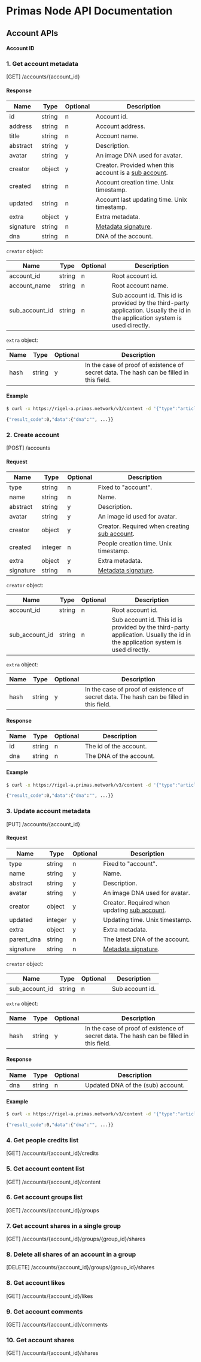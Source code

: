 # Primas Node API Documentation

## Account APIs

#### Account ID


### 1. Get account metadata

[GET] /accounts/{account_id}

#### Response

| Name                | Type    | Optional | Description |
| --------------      | ------- | -------- | ---------------------------------------- |
| id                  | string  | n        | Account id. |
| address             | string  | n        | Account address. |
| title               | string  | n        | Account name. |
| abstract            | string  | y        | Description. |
| avatar              | string  | y        | An image DNA used for avatar. |
| creator             | object  | y        | Creator. Provided when this account is a [sub account](./README.md#sub-accounts). |
| created             | string  | n        | Account creation time. Unix timestamp. |
| updated             | string  | n        | Account last updating time. Unix timestamp. |
| extra               | object  | y        | Extra metadata. |
| signature           | string  | n        | [Metadata signature](./README.md#dtcp-metadata-signature). |
| dna                 | string  | n        | DNA of the account. |

`creator` object:

| Name                | Type    | Optional | Description |
| --------------      | ------- | -------- | ---------------------------------------- |
| account_id          | string  | n        | Root account id. |
| account_name        | string  | n        | Root account name. |
| sub_account_id      | string  | n        | Sub account id. This id is provided by the third-party application. Usually the id in the application system is used directly. |

`extra` object:

| Name                | Type    | Optional | Description |
| --------------      | ------- | -------- | ---------------------------------------- |
| hash                | string  | y        | In the case of proof of existence of secret data. The hash can be filled in this field. |

#### Example

```bash
$ curl -x https://rigel-a.primas.network/v3/content -d '{"type":"article","content":"...","signature":"..."}'

{"result_code":0,"data":{"dna":"", ...}}

```


### 2. Create account

[POST] /accounts

#### Request

| Name                | Type    | Optional | Description |
| --------------      | ------- | -------- | ---------------------------------------- |
| type                | string  | n        | Fixed to "account". |
| name                | string  | n        | Name. |
| abstract            | string  | y        | Description. |
| avatar              | string  | y        | An image id used for avatar. |
| creator             | object  | y        | Creator. Required when creating [sub account](./README.md#sub-accounts). |
| created             | integer | n        | People creation time. Unix timestamp. |
| extra               | object  | y        | Extra metadata. |
| signature           | string  | n        | [Metadata signature](./README.md#dtcp-metadata-signature). |

`creator` object:

| Name                | Type    | Optional | Description |
| --------------      | ------- | -------- | ---------------------------------------- |
| account_id          | string  | n        | Root account id. |
| sub_account_id      | string  | n        | Sub account id. This id is provided by the third-party application. Usually the id in the application system is used directly. |

`extra` object:

| Name                | Type    | Optional | Description |
| --------------      | ------- | -------- | ---------------------------------------- |
| hash                | string  | y        | In the case of proof of existence of secret data. The hash can be filled in this field. |

#### Response

| Name | Type | Optional | Description |
| ------------ | ------------- | ------------ | ------------- | 
|  id  | string | n | The id of the account. |
|  dna  | string | n | The DNA of the account. |

#### Example

```bash
$ curl -x https://rigel-a.primas.network/v3/content -d '{"type":"article","content":"...","signature":"..."}'

{"result_code":0,"data":{"dna":"", ...}}

```


### 3. Update account metadata

[PUT] /accounts/{account_id}

#### Request

| Name                | Type    | Optional | Description |
| --------------      | ------- | -------- | ---------------------------------------- |
| type                | string  | n        | Fixed to "account". |
| name                | string  | y        | Name. |
| abstract            | string  | y        | Description. |
| avatar              | string  | y        | An image DNA used for avatar. |
| creator             | object  | y        | Creator. Required when updating [sub account](./README.md#sub-accounts). |
| updated             | integer | y        | Updating time. Unix timestamp. |
| extra               | object  | y        | Extra metadata. |
| parent_dna          | string  | n        | The latest DNA of the account. |
| signature           | string  | n        | [Metadata signature](./README.md#dtcp-metadata-signature). |

`creator` object:

| Name                | Type    | Optional | Description |
| --------------      | ------- | -------- | ---------------------------------------- |
| sub_account_id      | string  | n        | Sub account id. |

`extra` object:

| Name                | Type    | Optional | Description |
| --------------      | ------- | -------- | ---------------------------------------- |
| hash                | string  | y        | In the case of proof of existence of secret data. The hash can be filled in this field. |

#### Response

| Name | Type | Optional | Description |
| ------------ | ------------- | ------------ | ------------- | 
| dna | string | n | Updated DNA of the (sub) account. |

#### Example

```bash
$ curl -x https://rigel-a.primas.network/v3/content -d '{"type":"article","content":"...","signature":"..."}'

{"result_code":0,"data":{"dna":"", ...}}

```


### 4. Get people credits list

[GET] /accounts/{account_id}/credits

### 5. Get account content list

[GET] /accounts/{account_id}/content

### 6. Get account groups list

[GET] /accounts/{account_id}/groups

### 7. Get account shares in a single group

[GET] /accounts/{account_id}/groups/{group_id}/shares

### 8. Delete all shares of an account in a group

[DELETE] /accounts/{account_id}/groups/{group_id}/shares

### 8. Get account likes 

[GET] /accounts/{account_id}/likes

### 9. Get account comments  

[GET] /accounts/{account_id}/comments

### 10. Get account shares

[GET] /accounts/{account_id}/shares
